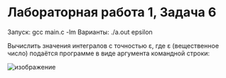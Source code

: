 # Лабораторная работа 1, Задача 6

Запуск: gcc main.c -lm
Варианты: ./a.out epsilon  

Вычислить значения интегралов с точностью ε, где ε (вещественное число) подаётся
программе в виде аргумента командной строки:

![изображение](https://github.com/Idashxdx/MPLab/assets/146366777/6ae9da7f-b41e-4f07-ba10-9b9d767137ac)

